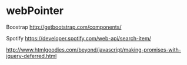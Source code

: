 webPointer
==========





Boostrap
http://getbootstrap.com/components/


Spotify
https://developer.spotify.com/web-api/search-item/



http://www.htmlgoodies.com/beyond/javascript/making-promises-with-jquery-deferred.html
